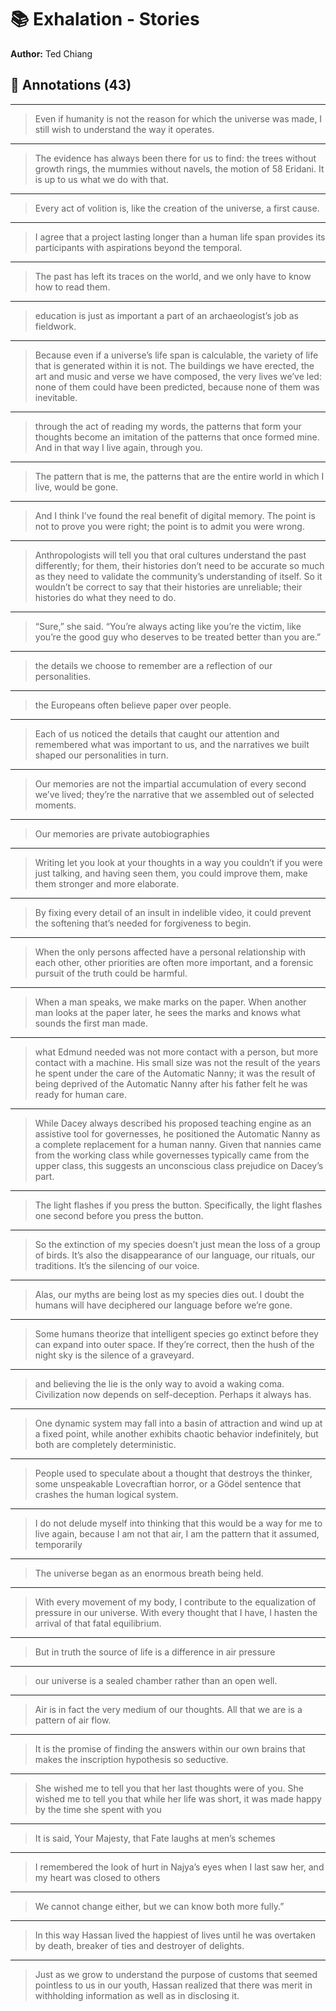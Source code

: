 # 📚 Exhalation - Stories

**Author:** Ted Chiang  

## 📝 Annotations (43)

---


> Even if humanity is not the reason for which the universe was made, I still wish to understand the way it operates.  

---


> The evidence has always been there for us to find: the trees without growth rings, the mummies without navels, the motion of 58 Eridani. It is up to us what we do with that.  

---


> Every act of volition is, like the creation of the universe, a first cause.  

---


> I agree that a project lasting longer than a human life span provides its participants with aspirations beyond the temporal.   

---


> The past has left its traces on the world, and we only have to know how to read them.  

---


> education is just as important a part of an archaeologist’s job as fieldwork.  

---


>  Because even if a universe’s life span is calculable, the variety of life that is generated within it is not. The buildings we have erected, the art and music and verse we have composed, the very lives we’ve led: none of them could have been predicted, because none of them was inevitable.  

---


> through the act of reading my words, the patterns that form your thoughts become an imitation of the patterns that once formed mine. And in that way I live again, through you.  

---


> The pattern that is me, the patterns that are the entire world in which I live, would be gone.  

---


> And I think I’ve found the real benefit of digital memory. The point is not to prove you were right; the point is to admit you were wrong.  

---


> Anthropologists will tell you that oral cultures understand the past differently; for them, their histories don’t need to be accurate so much as they need to validate the community’s understanding of itself. So it wouldn’t be correct to say that their histories are unreliable; their histories do what they need to do.  

---


> “Sure,” she said. “You’re always acting like you’re the victim, like you’re the good guy who deserves to be treated better than you are.”  

---


> the details we choose to remember are a reflection of our personalities.  

---


> the Europeans often believe paper over people.  

---


> Each of us noticed the details that caught our attention and remembered what was important to us, and the narratives we built shaped our personalities in turn.  

---


> Our memories are not the impartial accumulation of every second we’ve lived; they’re the narrative that we assembled out of selected moments.   

---


> Our memories are private autobiographies  

---


> Writing let you look at your thoughts in a way you couldn’t if you were just talking, and having seen them, you could improve them, make them stronger and more elaborate.  

---


> By fixing every detail of an insult in indelible video, it could prevent the softening that’s needed for forgiveness to begin.   

---


> When the only persons affected have a personal relationship with each other, other priorities are often more important, and a forensic pursuit of the truth could be harmful.  

---


> When a man speaks, we make marks on the paper. When another man looks at the paper later, he sees the marks and knows what sounds the first man made.  

---


>  what Edmund needed was not more contact with a person, but more contact with a machine. His small size was not the result of the years he spent under the care of the Automatic Nanny; it was the result of being deprived of the Automatic Nanny after his father felt he was ready for human care.   

---


> While Dacey always described his proposed teaching engine as an assistive tool for governesses, he positioned the Automatic Nanny as a complete replacement for a human nanny. Given that nannies came from the working class while governesses typically came from the upper class, this suggests an unconscious class prejudice on Dacey’s part.  

---


> The light flashes if you press the button. Specifically, the light flashes one second before you press the button.  

---


> So the extinction of my species doesn’t just mean the loss of a group of birds. It’s also the disappearance of our language, our rituals, our traditions. It’s the silencing of our voice.  

---


> Alas, our myths are being lost as my species dies out. I doubt the humans will have deciphered our language before we’re gone.  

---


> Some humans theorize that intelligent species go extinct before they can expand into outer space. If they’re correct, then the hush of the night sky is the silence of a graveyard.  

---


> and believing the lie is the only way to avoid a waking coma. Civilization now depends on self-deception. Perhaps it always has.
  

---


> One dynamic system may fall into a basin of attraction and wind up at a fixed point, while another exhibits chaotic behavior indefinitely, but both are completely deterministic.  

---


> People used to speculate about a thought that destroys the thinker, some unspeakable Lovecraftian horror, or a Gödel sentence that crashes the human logical system.  

---


> I do not delude myself into thinking that this would be a way for me to live again, because I am not that air, I am the pattern that it assumed, temporarily  

---


> The universe began as an enormous breath being held.  

---


> With every movement of my body, I contribute to the equalization of pressure in our universe. With every thought that I have, I hasten the arrival of that fatal equilibrium.  

---


> But in truth the source of life is a difference in air pressure  

---


> our universe is a sealed chamber rather than an open well.  

---


> Air is in fact the very medium of our thoughts. All that we are is a pattern of air flow.  

---


> It is the promise of finding the answers within our own brains that makes the inscription hypothesis so seductive.  

---


> She wished me to tell you that her last thoughts were of you. She wished me to tell you that while her life was short, it was made happy by the time she spent with you  

---


> It is said, Your Majesty, that Fate laughs at men’s schemes  

---


> I remembered the look of hurt in Najya’s eyes when I last saw her, and my heart was closed to others  

---


> We cannot change either, but we can know both more fully.”  

---


> In this way Hassan lived the happiest of lives until he was overtaken by death, breaker of ties and destroyer of delights.
  

---


> Just as we grow to understand the purpose of customs that seemed pointless to us in our youth, Hassan realized that there was merit in withholding information as well as in disclosing it.  

